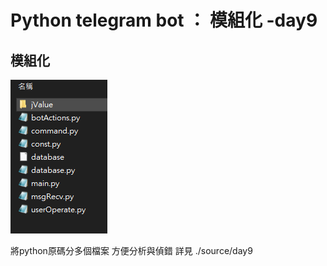 # Python telegram bot ： 模組化 -day9

## 模組化

![plot](./img/9/1.jpg)

將python原碼分多個檔案 方便分析與偵錯
詳見 ./source/day9